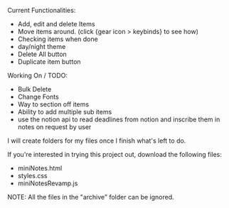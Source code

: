 Current Functionalities:
- Add, edit and delete Items
- Move items around. (click {gear icon > keybinds} to see how)
- Checking items when done
- day/night theme
- Delete All button
- Duplicate item button

Working On / TODO: 
- Bulk Delete
- Change Fonts
- Way to section off items
- Ability to add multiple sub items
- use the notion api to read deadlines from notion and inscribe them in notes on request by user

I will create folders for my files once I finish what's left to do.

If you're interested in trying this project out, download the following files:

- miniNotes.html
- styles.css
- miniNotesRevamp.js

NOTE: All the files in the "archive" folder can be ignored.
